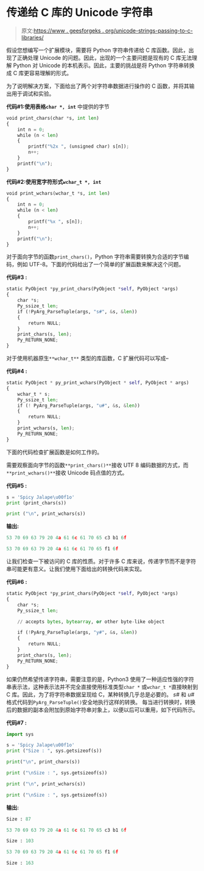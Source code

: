 # 传递给 C 库的 Unicode 字符串

> 原文:[https://www . geesforgeks . org/unicode-strings-passing-to-c-libraries/](https://www.geeksforgeeks.org/unicode-strings-passing-to-c-libraries/)

假设您想编写一个扩展模块，需要将 Python 字符串传递给 C 库函数。因此，出现了正确处理 Unicode 的问题。因此，出现的一个主要问题是现有的 C 库无法理解 Python 对 Unicode 的本机表示。因此，主要的挑战是将 Python 字符串转换成 C 库更容易理解的形式。

为了说明解决方案，下面给出了两个对字符串数据进行操作的 C 函数，并将其输出用于调试和实验。

**代码#1:使用表格`char *, int`** 中提供的字节

```py
void print_chars(char *s, int len)
{
    int n = 0;
    while (n < len)
    {
        printf("%2x ", (unsigned char) s[n]);
        n++;
    }
    printf("\n");
}
```

**代码#2:使用宽字符形式`wchar_t *, int`**

```py
void print_wchars(wchar_t *s, int len)
{
    int n = 0;
    while (n < len)
    {
        printf("%x ", s[n]);
        n++;
    }
    printf("\n");
}
```

对于面向字节的函数`print_chars()`，Python 字符串需要转换为合适的字节编码，例如 UTF-8。下面的代码给出了一个简单的扩展函数来解决这个问题。

**代码#3 :**

```py
static PyObject *py_print_chars(PyObject *self, PyObject *args)
{
    char *s;
    Py_ssize_t len;
    if (!PyArg_ParseTuple(args, "s#", &s, &len))
    {
        return NULL;
    }
    print_chars(s, len);
    Py_RETURN_NONE;
}
```

对于使用机器原生`**wchar_t**` 类型的库函数，C 扩展代码可以写成–

**代码#4 :**

```py
static PyObject * py_print_wchars(PyObject * self, PyObject * args)
{
    wchar_t * s;
    Py_ssize_t len;
    if (! PyArg_ParseTuple(args, "u#", &s, &len))
    {
        return NULL;
    }
    print_wchars(s, len);
    Py_RETURN_NONE;
}
```

下面的代码检查扩展函数是如何工作的。

需要观察面向字节的函数`**print_chars()**`接收 UTF 8 编码数据的方式，而`**print_wchars()**`接收 Unicode 码点值的方式。

**代码#5 :**

```py
s = 'Spicy Jalape\u00f1o'
print (print_chars(s))

print ("\n", print_wchars(s))
```

**输出:**

```py
53 70 69 63 79 20 4a 61 6c 61 70 65 c3 b1 6f

53 70 69 63 79 20 4a 61 6c 61 70 65 f1 6f

```

让我们检查一下被访问的 C 库的性质。对于许多 C 库来说，传递字节而不是字符串可能更有意义。让我们使用下面给出的转换代码来实现。

**代码#6 :**

```py
static PyObject *py_print_chars(PyObject *self, PyObject *args)
{
    char *s;
    Py_ssize_t len;

    // accepts bytes, bytearray, or other byte-like object 

    if (!PyArg_ParseTuple(args, "y#", &s, &len))
    {
        return NULL;
    }
    print_chars(s, len);
    Py_RETURN_NONE;
}
```

如果仍然希望传递字符串，需要注意的是，Python3 使用了一种适应性强的字符串表示法，这种表示法并不完全直接使用标准类型`char *` 或`wchar_t *`直接映射到 C 库。因此，为了将字符串数据呈现给 C，某种转换几乎总是必要的。 *s#* 和 *u#* 格式代码到`PyArg_ParseTuple()`安全地执行这样的转换。
每当进行转换时，转换后的数据的副本会附加到原始字符串对象上，以便以后可以重用，如下代码所示。

**代码#7 :**

```py
import sys

s = 'Spicy Jalape\u00f1o'
print ("Size : ", sys.getsizeof(s))

print("\n", print_chars(s))

print ("\nSize : ", sys.getsizeof(s))

print ("\n", print_wchars(s))

print ("\nSize : ", sys.getsizeof(s))
```

**输出:**

```py
Size : 87

53 70 69 63 79 20 4a 61 6c 61 70 65 c3 b1 6f

Size : 103    

53 70 69 63 79 20 4a 61 6c 61 70 65 f1 6f

Size : 163    

```